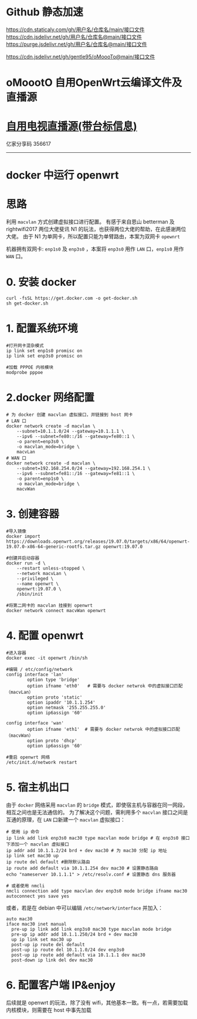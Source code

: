 # Github 静态加速
https://cdn.staticaly.com/gh/用户名/仓库名/main/接口文件
https://cdn.jsdelivr.net/gh/用户名/仓库名@main/接口文件
https://purge.jsdelivr.net/gh/用户名/仓库名@main/接口文件

https://cdn.jsdelivr.net/gh/gentle95/oMoooTo@main/接口文件

# oMoootO 自用OpenWrt云编译文件及直播源

# [自用电视直播源(带台标信息)](https://raw.githubusercontent.com/gentle95/oMoooTo/main/oMoooTo.m3u)

亿家分享码
356617

---------------------------------------------------------------------------------------------------------------

# docker 中运行 openwrt

# 思路
利用 `macvlan` 方式创建虚拟接口进行配置。
有感于来自恩山 betterman 及 rightwifi2017 两位大佬斐讯 N1 的玩法，也获得两位大佬的帮助，在此感谢两位大佬。
由于 N1 为单网卡，所以配置只能为单臂路由，本案为双网卡 `opewnrt`

机器拥有双网卡: `enp1s0` 及 `enp3s0` ，本案将 `enp3s0` 用作 `LAN` 口，`enp1s0` 用作 `WAN` 口。
# 0. 安装 docker
```
curl -fsSL https://get.docker.com -o get-docker.sh
sh get-docker.sh
```
# 1. 配置系统环境
```
#打开网卡混杂模式
ip link set enp1s0 promisc on
ip link set enp3s0 promisc on

#加载 PPPOE 内核模块
modprobe pppoe
````
# 2.docker 网络配置
```
# 为 docker 创建 macvlan 虚拟接口，并链接到 host 网卡
# LAN 口
docker network create -d macvlan \
    --subnet=10.1.1.0/24 --gateway=10.1.1.1 \
    --ipv6 --subnet=fe80::/16 --gateway=fe80::1 \
    -o parent=enp3s0 \
    -o macvlan_mode=bridge \
    macvLan
# WAN 口
docker network create -d macvlan \
    --subnet=192.168.254.0/24 --gateway=192.168.254.1 \
    --ipv6 --subnet=fe81::/16 --gateway=fe81::1 \
    -o parent=enp1s0 \
    -o macvlan_mode=bridge \
    macvWan
```
# 3. 创建容器
```
#导入镜像
docker import https://downloads.openwrt.org/releases/19.07.0/targets/x86/64/openwrt-19.07.0-x86-64-generic-rootfs.tar.gz openwrt:19.07.0

#创建并启动容器
docker run -d \
    --restart unless-stopped \
    --network macvLan \
    --privileged \
    --name openwrt \
    openwrt:19.07.0 \
    /sbin/init

#将第二网卡的 macvlan 挂接到 openwrt
docker network connect macvWan openwrt
```
# 4. 配置 openwrt
```
#进入容器
docker exec -it openwrt /bin/sh

#编辑 / etc/config/network
config interface 'lan'
        option type 'bridge'
        option ifname 'eth0'   # 需要与 docker netwrok 中的虚拟接口匹配（macvLan）
        option proto 'static'
        option ipaddr '10.1.1.254'
        option netmask '255.255.255.0'
        option ip6assign '60'

config interface 'wan'
        option ifname 'eth1'  # 需要与 docker netwrok 中的虚拟接口匹配（macvWan）
        option proto 'dhcp'
        option ip6assign '60'

#重启 openwrt 网络
/etc/init.d/network restart
```
# 5. 宿主机出口
由于 `docker` 网络采用 `macvlan` 的 `bridge` 模式，即使宿主机与容器在同一网段，相互之间也是无法通信的。
为了解决这个问题，需利用多个 `macvlan` 接口之间是互通的原理，在 `LAN` 口新建一个 `macvlan` 虚拟接口：

```
# 使用 ip 命令
ip link add link enp3s0 mac30 type macvlan mode bridge # 在 enp3s0 接口下添加一个 macvlan 虚拟接口
ip addr add 10.1.1.2/24 brd + dev mac30 # 为 mac30 分配 ip 地址
ip link set mac30 up
ip route del default #删除默认路由
ip route add default via 10.1.1.254 dev mac30 # 设置静态路由
echo "nameserver 10.1.1.1" > /etc/resolv.conf # 设置静态 dns 服务器

# 或者使用 nmcli
nmcli connection add type macvlan dev enp3s0 mode bridge ifname mac30 autoconnect yes save yes
```

或者，若是在 debian 中可以编辑 `/etc/network/interface` 并加入：
```
auto mac30
iface mac30 inet manual
  pre-up ip link add link enp3s0 mac30 type macvlan mode bridge
  pre-up ip addr add 10.1.1.250/24 brd + dev mac30
  up ip link set mac30 up
  post-up ip route del default
  post-up ip route del 10.1.1.0/24 dev enp3s0
  post-up ip route add default via 10.1.1.1 dev mac30
  post-down ip link del dev mac30
```
# 6. 配置客户端 IP&enjoy
后续就是 openwrt 的玩法，除了没有 wifi，其他基本一致。有一点，若需要加载内核模块，则需要在 host 中事先加载
